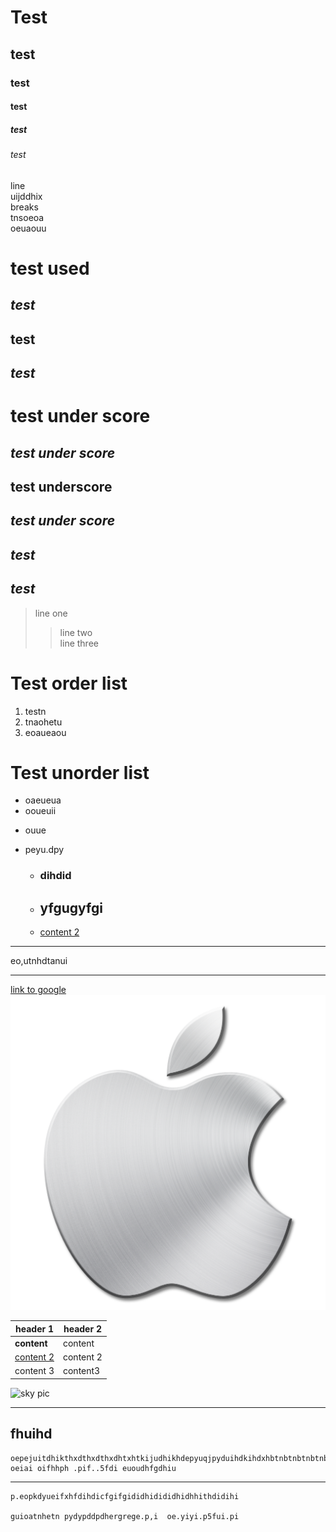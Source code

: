 # Test
## test
### test
#### test
##### test
###### test
line  
uijddhix   
breaks  
tnsoeoa       
oeuaouu  
# test used  
## *test*  
## **test**  
## ***test***  


# test under score  
## _test under score_  
## __test underscore__  
## ___test under score___   

## *test*  
## ***test***  
> line one
>> line two  
>> line three

# Test order list  
1. testn  
3. tnaohetu
5. eoaueaou

# Test unorder list
+ oaeueua
+ ooueuii
* ouue 
- peyu.dpy
    - ### dihdid
    * ## yfgugyfgi
    + [content 2](https://www.google.com/)
***
eo,utnhdtanui  

---
[link to google]()
![show picture](apple.png)  


 | **header 1** |  header 2   |
 -|-
| **content**  | content    |
| [content 2](https://www.google.com/) |  content 2 |
| content 3 | content3|

![sky pic](https://upload.wikimedia.org/wikipedia/commons/1/16/Appearance_of_sky_for_weather_forecast%2C_Dhaka%2C_Bangladesh.JPG)  

---
## fhuihd  
    oepejuitdhikthxdthxdthxdhtxhtkijudhikhdepyuqjpyduihdkihdxhbtnbtnbtnbtnbnbtuijqjuikdhxkdhkdhkdhididhidhdhdhd  oeiai oifhhph .pif..5fdi euoudhfgdhiu

---
    p.eopkdyueifxhfdihdicfgifgididhidididhidhhithdidihi

    guioatnhetn pydypddpdhergrege.p,i  oe.yiyi.p5fui.pi